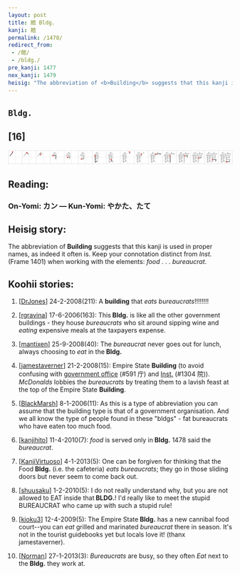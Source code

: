 ```yaml
---
layout: post
title: 館 Bldg.
kanji: 館
permalink: /1478/
redirect_from:
 - /館/
 - /bldg./
pre_kanji: 1477
nex_kanji: 1479
heisig: "The abbreviation of <b>Building</b> suggests that this kanji is used in proper names, as indeed it often is. Keep your connotation distinct from <i>Inst.</i> (Frame 1401) when working with the elements: <i>food</i> . . . <i>bureaucrat</i>."
---
```


## `Bldg.`

## [16]

<div class="stroke"><img src="../images/E9A4A8.png" /></div>

## Reading:

### On-Yomi: カン &mdash; Kun-Yomi: やかた、たて

## Heisig story:

The abbreviation of <b>Building</b> suggests that this kanji is used in proper names, as indeed it often is. Keep your connotation distinct from <i>Inst.</i> (Frame 1401) when working with the elements: <i>food</i> . . . <i>bureaucrat</i>.

## Koohii stories:

1) [<a href="http://kanji.koohii.com/profile/DrJones">DrJones</a>] 24-2-2008(211): A <strong>building</strong> that <em>eats</em> <em>bureaucrats</em>!!!!!!!!

2) [<a href="http://kanji.koohii.com/profile/rgravina">rgravina</a>] 17-6-2006(163): This<strong> Bldg.</strong> is like all the other government buildings - they house <em>bureaucrats</em> who sit around sipping wine and <em>eating</em> expensive meals at the taxpayers expense.

3) [<a href="http://kanji.koohii.com/profile/mantixen">mantixen</a>] 25-9-2008(40): The <em>bureaucrat</em> never goes out for lunch, always choosing to <em>eat</em> in the<strong> Bldg.</strong>

4) [<a href="http://kanji.koohii.com/profile/jamestaverner">jamestaverner</a>] 21-2-2008(15): Empire State <strong>Building</strong> (to avoid confusing with <a href="../591">government office</a> (#591 庁) and <a href="../1304">Inst.</a> (#1304 院)). <em>McDonalds</em> lobbies the <em>bureaucrats</em> by treating them to a lavish feast at the top of the Empire State <strong>Building</strong>.

5) [<a href="http://kanji.koohii.com/profile/BlackMarsh">BlackMarsh</a>] 8-1-2006(11): As this is a type of abbreviation you can assume that the building type is that of a government organisation. And we all know the type of people found in these &quot;bldgs&quot; - fat bureaucrats who have eaten too much food.

6) [<a href="http://kanji.koohii.com/profile/kanjihito">kanjihito</a>] 11-4-2010(7): <em>food</em> is served only in<strong> Bldg.</strong> 1478 said the <em>bureaucrat</em>.

7) [<a href="http://kanji.koohii.com/profile/KanjiVirtuoso">KanjiVirtuoso</a>] 4-1-2013(5): One can be forgiven for thinking that the Food<strong> Bldg.</strong> (i.e. the cafeteria) <em>eats</em> <em>bureaucrats</em>; they go in those sliding doors but never seem to come back out.

8) [<a href="http://kanji.koohii.com/profile/shuusaku">shuusaku</a>] 1-2-2010(5): I do not really understand why, but you are not allowed to EAT inside that<strong> BLDG.</strong>! I&#039;d really like to meet the stupid BUREAUCRAT who came up with such a stupid rule!

9) [<a href="http://kanji.koohii.com/profile/kioku3">kioku3</a>] 12-4-2009(5): The Empire State<strong> Bldg.</strong> has a new cannibal food court--you can <em>eat</em> grilled and marinated <em>bureaucrat</em> there in season. It&#039;s not in the tourist guidebooks yet but locals love it! (thanx jamestaverner).

10) [<a href="http://kanji.koohii.com/profile/Norman">Norman</a>] 27-1-2013(3): <em>Bureaucrats</em> are busy, so they often <em>Eat</em> next to the<strong> Bldg.</strong> they work at.
